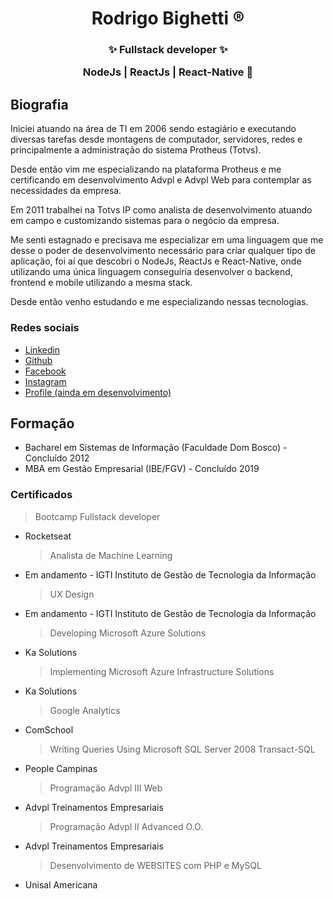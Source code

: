 <h1 align="center">
  <strong> Rodrigo Bighetti ®</strong>    
</h1>

<h3 align="center">
  ✨ Fullstack developer ✨
  <br />
  <p>NodeJs | ReactJs | React-Native 🚀</p>  
</h3>

## Biografia

Iniciei atuando na área de TI em 2006 sendo estagiário e executando diversas tarefas desde montagens de computador, servidores, redes e principalmente a administração do sistema Protheus (Totvs).

Desde então vim me especializando na plataforma Protheus e me certificando em desenvolvimento Advpl e Advpl Web para contemplar as necessidades da empresa.

Em 2011 trabalhei na Totvs IP como analista de desenvolvimento atuando em campo e customizando sistemas para o negócio da empresa.

Me senti estagnado e precisava me especializar em uma linguagem que me desse o poder de desenvolvimento necessário para criar qualquer tipo de aplicação, foi aí que descobri o NodeJs, ReactJs e React-Native, onde utilizando uma única linguagem conseguiria desenvolver o backend, frontend e mobile utilizando a mesma stack.

Desde então venho estudando e me especializando nessas tecnologias.

### Redes sociais

- [Linkedin](https://www.linkedin.com/in/rodrigo-bighetti/)
- [Github](https://github.com/robighetti)
- [Facebook](https://www.facebook.com/rodrigo.bighetti/)
- [Instagram](https://www.instagram.com/robighetti/)
- [Profile (ainda em desenvolvimento)](https://robighetti.com.br)

## Formação

- Bacharel em Sistemas de Informação (Faculdade Dom Bosco) - Concluído 2012
- MBA em Gestão Empresarial (IBE/FGV) - Concluído 2019

### Certificados

> Bootcamp Fullstack developer

- Rocketseat
  > Analista de Machine Learning
- Em andamento - IGTI Instituto de
  Gestão de Tecnologia da Informação
  > UX Design
- Em andamento - IGTI Instituto de
  Gestão de Tecnologia da Informação
  > Developing Microsoft Azure Solutions
- Ka Solutions
  > Implementing Microsoft Azure Infrastructure
  > Solutions
- Ka Solutions
  > Google Analytics
- ComSchool
  > Writing Queries Using Microsoft SQL Server 2008
  > Transact-SQL
- People Campinas
  > Programação Advpl III Web
- Advpl Treinamentos Empresariais
  > Programação Advpl II Advanced O.O.
- Advpl Treinamentos Empresariais
  > Desenvolvimento de WEBSITES com PHP e MySQL
- Unisal Americana
